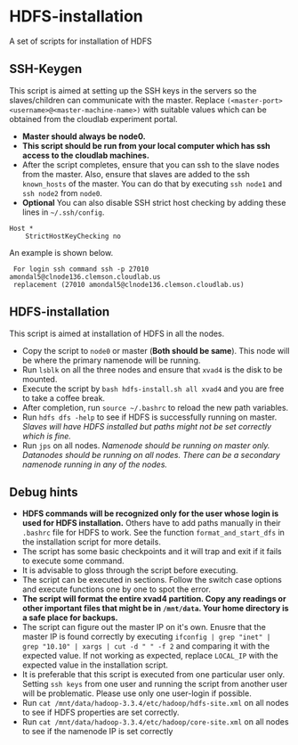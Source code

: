 # HDFS-installation
A set of scripts for installation of HDFS

## SSH-Keygen
This script is aimed at setting up the SSH keys in the servers so the slaves/children can communicate with the master. Replace `(<master-port> <username>@<master-machine-name>)` with suitable values which can be obtained from the cloudlab experiment portal. 

- **Master should always be node0.**
- **This script should be run from your local computer which has ssh access to the cloudlab machines.**
- After the script completes, ensure that you can ssh to the slave nodes from the master. Also, ensure that slaves are added to the ssh `known_hosts` of the master. You can do that by executing `ssh node1` and `ssh node2` from `node0`.
- **Optional** You can also disable SSH strict host checking by adding these lines in `~/.ssh/config`.
```
Host *
    StrictHostKeyChecking no
```

An example is shown below.
```
 For login ssh command ssh -p 27010 amondal5@clnode136.clemson.cloudlab.us
 replacement (27010 amondal5@clnode136.clemson.cloudlab.us)
```

## HDFS-installation
This script is aimed at installation of HDFS in all the nodes. 

- Copy the script to `node0` or master (**Both should be same**). This node will be where the primary namenode will be running. 
- Run `lsblk` on all the three nodes and ensure that `xvad4` is the disk to be mounted.
- Execute the script by `bash hdfs-install.sh all xvad4` and you are free to take a coffee break.
- After completion, run `source ~/.bashrc` to reload the new path variables. 
- Run `hdfs dfs -help` to see if HDFS is successfully running on master. *Slaves will have HDFS installed but paths might not be set correctly which is fine.*
- Run `jps` on all nodes. *Namenode should be running on master only. Datanodes should be running on all nodes. There can be a secondary namenode running in any of the nodes.*

## Debug hints

- **HDFS commands will be recognized only for the user whose login is used for HDFS installation.** Others have to add paths manually in their `.bashrc` file for HDFS to work. See the function `format_and_start_dfs` in the installation script for more details.
- The script has some basic checkpoints and it will trap and exit if it fails to execute some command.
- It is advisable to gloss through the script before executing.
- The script can be executed in sections. Follow the switch case options and execute functions one by one to spot the error.
- **The script will format the entire xvad4 partition. Copy any readings or other important files that might be in `/mnt/data`. Your home directory is a safe place for backups.**
- The script can figure out the master IP on it's own. Enusre that the master IP is found correctly by executing `ifconfig | grep "inet" | grep "10.10" | xargs | cut -d " " -f 2` and comparing it with the expected value. If not working as expected, replace `LOCAL_IP` with the expected value in the installation script.
- It is preferable that this script is executed from one particular user only. Setting `ssh keys` from one user and running the script from another user will be problematic. Please use only one user-login if possible.
- Run `cat /mnt/data/hadoop-3.3.4/etc/hadoop/hdfs-site.xml` on all nodes to see if HDFS properties are set correctly.
- Run `cat /mnt/data/hadoop-3.3.4/etc/hadoop/core-site.xml` on all nodes to see if the namenode IP is set correctly
